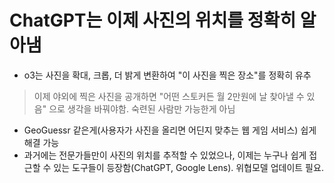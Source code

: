 # ChatGPT는 이제 사진의 위치를 정확히 알아냄


* o3는 사진을 확대, 크롭, 더 밝게 변환하여 "이 사진을 찍은 장소"를 정확히 유추

> 이제 야외에 찍은 사진을 공개하면 "어떤 스토커든 월 2만원에 날 찾아낼 수 있음" 으로 생각을 바꿔야함. 숙련된 사람만 가능한게 아님

* GeoGuessr 같은게(사용자가 사진을 올리면 어딘지 맞추는 웹 게임 서비스) 쉽게 해결 가능
* 과거에는 전문가들만이 사진의 위치를 추적할 수 있었으나, 이제는 누구나 쉽게 접근할 수 있는 도구들이 등장함(ChatGPT, Google Lens). 위협모델 업데이트 필요.
